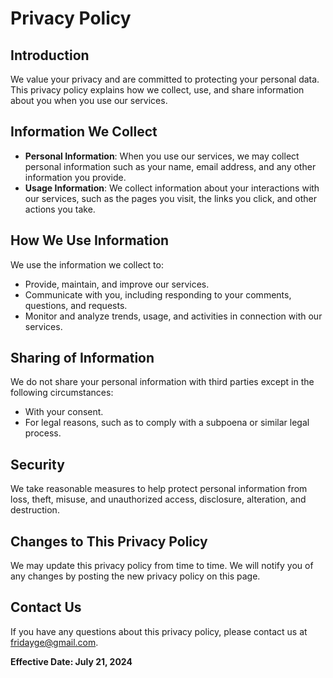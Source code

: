 # Privacy Policy

## Introduction
We value your privacy and are committed to protecting your personal data. This privacy policy explains how we collect, use, and share information about you when you use our services.

## Information We Collect
- **Personal Information**: When you use our services, we may collect personal information such as your name, email address, and any other information you provide.
- **Usage Information**: We collect information about your interactions with our services, such as the pages you visit, the links you click, and other actions you take.

## How We Use Information
We use the information we collect to:
- Provide, maintain, and improve our services.
- Communicate with you, including responding to your comments, questions, and requests.
- Monitor and analyze trends, usage, and activities in connection with our services.

## Sharing of Information
We do not share your personal information with third parties except in the following circumstances:
- With your consent.
- For legal reasons, such as to comply with a subpoena or similar legal process.

## Security
We take reasonable measures to help protect personal information from loss, theft, misuse, and unauthorized access, disclosure, alteration, and destruction.

## Changes to This Privacy Policy
We may update this privacy policy from time to time. We will notify you of any changes by posting the new privacy policy on this page.

## Contact Us
If you have any questions about this privacy policy, please contact us at [fridayge@gmail.com](mailto:fridayge@gmail.com).

**Effective Date: July 21, 2024**

